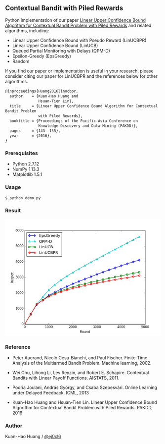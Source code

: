 ## Contextual Bandit with Piled Rewards

Python implementation of our paper [Linear Upper Confidence Bound Algorithm for Contextual Bandit Problem with Piled Rewards](https://doi.org/10.1007/978-3-319-31750-2_12) and related algorithms, including:

- Linear Upper Confidence Bound with Pseudo Reward (LinUCBPR)
- Linear Upper Confidence Bound (LinUCB)
- Queued Partial Monitoring with Delays (QPM-D)
- Epsilon-Greedy (EpsGreedy)
- Random

If you find our paper or implementation is useful in your research, please consider citing our paper for LinUCBPR and the
references below for other algorithms.

    @inproceedings{Huang2016linucbpr,
      author    = {Kuan-Hao Huang and
                   Hsuan-Tien Lin},
      title     = {Linear Upper Confidence Bound Algorithm for Contextual Bandit Problem
                   with Piled Rewards},
      booktitle = {Proceedings of the Pacific-Asia Conference on
                   Knowledge Discovery and Data Mining (PAKDD)},
      pages     = {143--155},
      year      = {2016},
    }

### Prerequisites 
- Python 2.7.12
- NumPy 1.13.3
- Matplotlib 1.5.1

### Usage 

    $ python demo.py
    
### Result

![result.png](result.png)

### Reference

- Peter Auerand, Nicolò Cesa-Bianchi, and Paul Fischer.
  Finite-Time Analysis of the Multiarmed Bandit Problem.
  Machine learning, 2002.
  
- Wei Chu, Lihong Li, Lev Reyzin, and Robert E. Schapire.
  Contextual Bandits with Linear Payoff Functions.
  AISTATS, 2011.

- Pooria Joulani, András György, and Csaba Szepesvári.
  Online Learning under Delayed Feedback.
  ICML, 2013

- Kuan-Hao Huang and Hsuan-Tien Lin.
  Linear Upper Confidence Bound Algorithm for Contextual Bandit Problem with Piled Rewards.
  PAKDD, 2016

### Author

Kuan-Hao Huang / [@ej0cl6](http://ej0cl6.github.io/)
